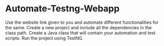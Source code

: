 # Automate-Testng-Webapp
Use the website link given to you and automate different functionalities for the same. Create a new project and include all the dependencies in the class path. Create a Java class that will contain your automation and test scripts. Run the project using TestNG.
